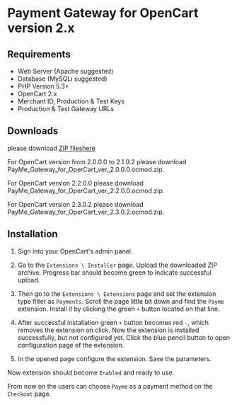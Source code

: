# Payment Gateway for OpenCart version 2.x

## Requirements

- Web Server (Apache suggested)
- Database (MySQLi suggested)
- PHP Version 5.3+
- OpenCart 2.x
- Merchant ID, Production & Test Keys
- Production & Test Gateway URLs

## Downloads

please download [ZIP fileshere ](https://github.com/PaycomUZ/PayMe-Gateway-for-OperCart-ver-2.x/releases/latest)

For OpenCart version from 2.0.0.0 to 2.1.0.2 please download PayMe_Gateway_for_OperCart_ver_2.0.0.0.ocmod.zip. 

For OpenCart version 2.2.0.0 please                 download PayMe_Gateway_for_OperCart_ver_2.2.0.0.ocmod.zip. 

For OpenCart version 2.3.0.2 please                 download PayMe_Gateway_for_OperCart_ver_2.3.0.2.ocmod.zip.


## Installation

1) Sign into your OpenCart's admin panel.

2) Go to the `Extensions \ Installer` page. Upload the downloaded ZIP archive. Progress bar should become green to indicate successful upload.

3) Then go to the `Extensions \ Extensions` page and set the extension type filter as `Payments`. Scroll the page little bit down and find the `Payme` extension. Install it by clicking the green `+` button located on that line.

4) After successful installation green `+` button becomes red `-`, which removes the extension on click. Now the extension is installed successfully, but not configured yet. Click the blue pencil button to open configuration page of the extension.

5) In the opened page configure the extension. Save the parameters.
 
Now extension should become `Enabled` and ready to use.

From now on the users can choose `Payme` as a payment method on the `Checkout` page.
